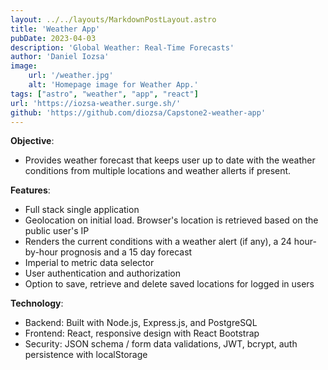 ```yaml
---
layout: ../../layouts/MarkdownPostLayout.astro
title: 'Weather App'
pubDate: 2023-04-03
description: 'Global Weather: Real-Time Forecasts'
author: 'Daniel Iozsa'
image:
    url: '/weather.jpg'
    alt: 'Homepage image for Weather App.'
tags: ["astro", "weather", "app", "react"]
url: 'https://iozsa-weather.surge.sh/'
github: 'https://github.com/diozsa/Capstone2-weather-app'
---
```


**Objective**:
- Provides weather forecast that keeps user up to date with the weather conditions from multiple locations and weather allerts if present.

**Features**:
- Full stack single application
- Geolocation on initial load. Browser's location is retrieved based on the public user's IP
- Renders the current conditions with a weather alert (if any), a 24 hour-by-hour prognosis and a 15 day forecast
- Imperial to metric data selector
- User authentication and authorization
- Option to save, retrieve and delete saved locations for logged in users

**Technology**: 
- Backend: Built with Node.js, Express.js, and PostgreSQL
- Frontend: React, responsive design with React Bootstrap
- Security: JSON schema / form data validations, JWT, bcrypt, auth persistence with localStorage
